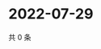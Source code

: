 # 2022-07-29

共 0 条

<!-- BEGIN WEIBO -->
<!-- 最后更新时间 Fri Jul 29 2022 15:14:57 GMT+0800 (China Standard Time) -->

<!-- END WEIBO -->
